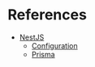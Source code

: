 # References

- [NestJS](https://docs.nestjs.com)
  - [Configuration](https://docs.nestjs.com/techniques/configuration)
  - [Prisma](https://docs.nestjs.com/recipes/prisma)
